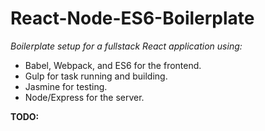 # React-Node-ES6-Boilerplate
*Boilerplate setup for a fullstack React application using:*

- Babel, Webpack, and ES6 for the frontend. 
- Gulp for task running and building. 
- Jasmine for testing. 
- Node/Express for the server.


**TODO:**

